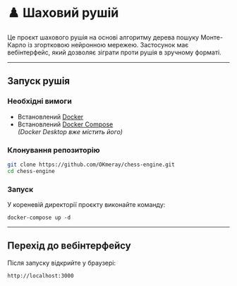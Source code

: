 # ♟️ Шаховий рушій

Це проєкт шахового рушія на основі алгоритму дерева пошуку Монте-Карло із згортковою нейронною мережею. Застосунок має вебінтерфейс, який дозволяє зіграти проти рушія в зручному форматі.

---

##  Запуск рушія

###  Необхідні вимоги

- Встановлений [Docker](https://www.docker.com/)
- Встановлений [Docker Compose](https://docs.docker.com/compose/install/)  
  *(Docker Desktop вже містить його)*

### Клонування репозиторію

```bash
git clone https://github.com/OKmeray/chess-engine.git
cd chess-engine
```
###  Запуск
У кореневій директорії проєкту виконайте команду:


```
docker-compose up -d
```

---

## Перехід до вебінтерфейсу
Після запуску відкрийте у браузері:

```
http://localhost:3000
```
